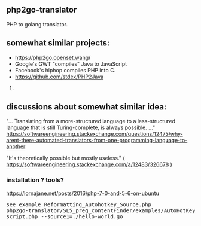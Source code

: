 ## php2go-translator

PHP to golang translator. 

## somewhat similar projects:

- https://php2go.openset.wang/
- Google's GWT "compiles" Java to JavaScript
- Facebook's hiphop compiles PHP into C.
- https://github.com/stdex/PHP2Java

1.


## discussions about somewhat similar idea:

"... Translating from a more-structured language to a less-structured language that is still Turing-complete, is always possible.  ..."
https://softwareengineering.stackexchange.com/questions/12475/why-arent-there-automated-translators-from-one-programming-language-to-another

"It's theoretically possible but mostly useless."
( https://softwareengineering.stackexchange.com/a/12483/326678 )


### installation ? tools?

https://lornajane.net/posts/2016/php-7-0-and-5-6-on-ubuntu

<pre>
see example Reformatting_Autohotkey_Source.php
php2go-translator/SL5_preg_contentFinder/examples/AutoHotKey/Reformatting_Autohotkey_Source.php
script.php --source1=./hello-world.go
</pre>